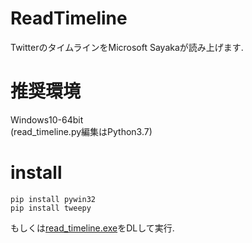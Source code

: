 # ReadTimeline  
TwitterのタイムラインをMicrosoft Sayakaが読み上げます.    
# 推奨環境  
Windows10-64bit  
(read_timeline.py編集はPython3.7)  
  
# install  

```
pip install pywin32
pip install tweepy
```
もしくは[read_timeline.exe](https://github.com/T3aHat/Read_timeline/raw/master/read_timeline.exe)をDLして実行.  
